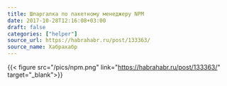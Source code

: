 ```yaml
---
title: Шпаргалка по пакетному менеджеру NPM
date: 2017-10-28T12:16:08+03:00
draft: false
categories: ["helper"]
source_url: https://habrahabr.ru/post/133363/
source_name: Хабрахабр
---
```


{{< figure src="/pics/npm.png" link="https://habrahabr.ru/post/133363/" target="_blank">}}

<!--more-->
